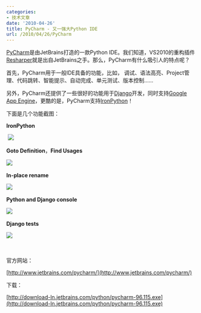 ```yaml
---
categories:
- 技术文章
date: '2010-04-26'
title: PyCharm - 又一强大Python IDE
url: /2010/04/26/PyCharm
---
```


  
[PyCharm](http://www.jetbrains.com/pycharm/)是由JetBrains打造的一款Python IDE。我们知道，VS2010的重构插件[Resharper](http://www.jetbrains.com/resharper/)就是出自JetBrains之手。那么，PyCharm有什么吸引人的特点呢？

首先，PyCharm用于一般IDE具备的功能，比如， 调试、语法高亮、Project管理、代码跳转、智能提示、自动完成、单元测试、版本控制&#8230;&#8230;

另外，PyCharm还提供了一些很好的功能用于[Django](http://www.djangoproject.com/)开发，同时支持[Google App Engine](http://appengine.google.com/)，更酷的是，PyCharm支持[IronPython](http://ironpython.net/)！

下面是几个功能截图：

**IronPython**

&nbsp;![](http://blogs.jetbrains.com/pycharm/wp-content/uploads/2010/04/generateBinaryStubs.png)

**Goto Definition**，**Find Usages**&nbsp;

![](http://blogs.jetbrains.com/pycharm/wp-content/uploads/2010/04/chooseDeclaration.png)&nbsp;

**In-place rename**

![](http://blogs.jetbrains.com/pycharm/wp-content/uploads/2010/04/pyInPlaceRename.png)&nbsp;

**Python and Django console**

![](http://blogs.jetbrains.com/pycharm/wp-content/uploads/2010/04/pythonRuntimeCompletion.png)&nbsp;

**Django tests**

![](http://blogs.jetbrains.com/pycharm/wp-content/uploads/2010/04/djangoTestRunner.png)&nbsp;

&nbsp;

官方网站：
  
[http://www.jetbrains.com/pycharm/](http://www.jetbrains.com/pycharm/)&nbsp;

下载：
  
[http://download-ln.jetbrains.com/python/pycharm-96.115.exe](http://download-ln.jetbrains.com/python/pycharm-96.115.exe)&nbsp;